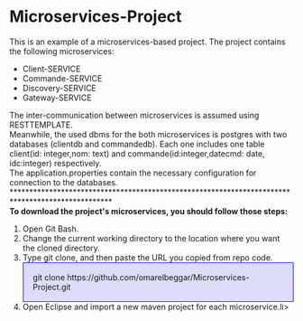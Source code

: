 # Microservices-Project
This is an example of a microservices-based project.
The project contains the following microservices:
<ul>
<li>Client-SERVICE</li>
<li>Commande-SERVICE</li>
<li>Discovery-SERVICE</li>
<li>Gateway-SERVICE</li>
  </ul>
The inter-communication between microservices is assumed using RESTTEMPLATE.
<br>Meanwhile, the used dbms for the both microservices is postgres with two databases (clientdb and commandedb). Each one includes one table client(id: integer,nom: text) and commande(id:integer,datecmd: date, idc:integer) respectively.
<br>The application.properties contain the necessary configuration for connection to the databases.
<br>*************************************************************************************************
<br> <b>To download the project's microservices, you should follow those steps: </b>
<ol>
  <li>Open Git Bash.</li>
  <li>Change the current working directory to the location where you want the cloned directory.</li>
  <li>Type git clone, and then paste the URL you copied from repo code.
  <br><div style="border:1px solid #0505f8;background-color:#ddddf9;padding:1.2em;">git clone https://github.com/omarelbeggar/Microservices-Project.git</div></li>
  <li>Open Eclipse and import a new maven project for each microservice.li>
</ol>
